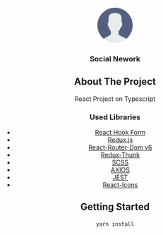 <div id="top"></div>
<!--
*** Thanks for checking out the Best-README-Template. If you have a suggestion
*** that would make this better, please fork the repo and create a pull request
*** or simply open an issue with the tag "enhancement".
*** Don't forget to give the project a star!
*** Thanks again! Now go create something AMAZING! :D
-->



<!-- PROJECT SHIELDS -->
<!--
*** I'm using markdown "reference style" links for readability.
*** Reference links are enclosed in brackets [ ] instead of parentheses ( ).
*** See the bottom of this document for the declaration of the reference variables
*** for contributors-url, forks-url, etc. This is an optional, concise syntax you may use.
*** https://www.markdownguide.org/basic-syntax/#reference-style-links
-->




<!-- PROJECT LOGO -->
<br />
<div align="center">
  <a href="https://github.com/onethps/it-incubator-social-network">
    <img src="src/assets/no-user.svg" alt="Logo" width="80" height="80">
  </a>

<h3 align="center">Social Nework</h3>


<!-- ABOUT THE PROJECT -->
## About The Project
React Project on Typescript

### Used Libraries


* [React Hook Form](https://react-hook-form.com/)
* [Redux.js](https://redux.js.org/)
* [React-Router-Dom v6](https://reactrouter.com/)
* [Redux-Thunk](https://redux.js.org/usage/writing-logic-thunks)
* [SCSS](https://create-react-app.dev/docs/adding-a-sass-stylesheet/)
* [AXIOS](https://yarnpkg.com/package/axios)
* [JEST](https://yarnpkg.com/package/jest)
* [React-Icons](https://react-icons.github.io/react-icons/)



<!-- GETTING STARTED -->
## Getting Started

  ```sh
  yarn install
  ```